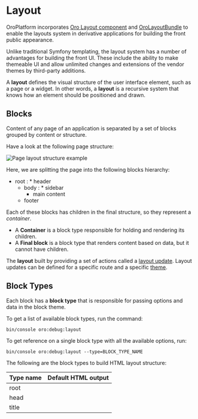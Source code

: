 <a id="dev-doc-frontend-layouts-layout"></a>

# Layout

OroPlatform incorporates <a href="https://github.com/oroinc/platform/tree/master/src/Oro/Component/Layout" target="_blank">Oro Layout component</a> and <a href="https://github.com/oroinc/platform/tree/master/src/Oro/Bundle/LayoutBundle" target="_blank">OroLayoutBundle</a> to enable the layouts system  in derivative applications for building the front public appearance.

Unlike traditional Symfony templating, the layout system has a number of advantages for building the front UI. These include the ability to make themeable UI and allow unlimited changes and extensions of the vendor themes by third-party additions.

A **layout** defines the visual structure of the user interface element, such as a page or a widget. In other words, a **layout** is a
recursive system that knows how an element should be positioned and drawn.

<a id="dev-doc-frontend-layout-blocks"></a>

## Blocks

Content of any page of an application is separated by a set of blocks grouped by content or structure.

Have a look at the following page structure:

![Page layout structure example](img/frontend/layouts/layout.png)

Here, we are splitting the page into the following blocks hierarchy:

* root
  : * header
    * body
      : * sidebar
        * main content
    * footer

Each of these blocks has children in the final structure, so they represent a *container*.

- A **Container** is a block type responsible for holding and rendering its children.
- A **Final block** is a block type that renders content based on data, but it cannot have children.

The **layout** built by providing a set of actions called a [layout update](#dev-doc-frontend-layouts-layout-updates).
Layout updates can be defined for a specific route and a specific [theme](../theming.md#dev-doc-frontend-layouts-theming).

<a id="dev-doc-frontend-block-types"></a>

## Block Types

Each block has a **block type** that is responsible for passing options and data in the block theme.

To get a list of available block types, run the command:

```none
bin/console oro:debug:layout
```

To get reference on a single block type with all the available options, run:

```none
bin/console oro:debug:layout --type=BLOCK_TYPE_NAME
```

The following are the block types to build HTML layout structure:

| Type name         | Default HTML output                                                                                                           |
|-------------------|-------------------------------------------------------------------------------------------------------------------------------|
| root              | <html>                                                                                                                        |
| head              | <head>                                                                                                                        |
| title             | <title>                                                                                                                       |
| meta              | <meta>                                                                                                                        |
| style             | <style> with content or <link> with external resource                                                                         |
| script            | <script>                                                                                                                      |
| external_resource | <link>                                                                                                                        |
| body              | <body>                                                                                                                        |
| form_start        | <form>                                                                                                                        |
| form_end          | </form>                                                                                                                       |
| form              | Creates three child blocks: form_start, form_fields, form_end                                                                 |
| form_fields       | Adds form fields based on the Symfony form                                                                                    |
| form_field        | Block will be rendered differently depending on the field type of the Symfony form                                            |
| fieldset          | <fieldset>                                                                                                                    |
| link              | <a>                                                                                                                           |
| list              | <ul>                                                                                                                          |
| ordered_list      | <ol>                                                                                                                          |
| list_item         | <li>, this block type can be used if you want to control rendering of the li tag and its attributes                           |
| text              | Text node                                                                                                                     |
| input             | Input node                                                                                                                    |
| button            | <button> or <input type=”submit/reset/button”>                                                                                |
| button_group      | No HTML output. It is used for logical grouping of buttons. You can define how to render the button group in your application |

The layout is defined and built in special configuration files called [Layout Updates](#dev-doc-frontend-layouts-layout-updates).

The Layout Update files provide instructions on what exactly blocks are contained on a particular page (based on the route) and how these blocks are structured on the page.

Besides the blocks and their structure, the layout update files define what [data](#dev-doc-frontend-layouts-layout-data) fills the certain block and what conditions must meet to show a particular block on the page.

The layout update files are grouped into [themes](../theming.md#dev-doc-frontend-layouts-theming). Oro applications can have an unlimited number of installed themes, but only one front theme can be active at the same time.

<a id="dev-doc-frontend-layouts-layout-updates"></a>

## Layout Updates

A **layout update** is a set of actions that should be performed with the [layout](#dev-doc-frontend-layouts-layout) in order to
customize the page look depending on your needs.

The layout update instructions are read from Yaml files which should be placed in the [theme](../theming.md#dev-doc-frontend-layouts-theming-dir-stucture) folder.

<a id="dev-doc-frontend-where-to-place-layout-updates"></a>

### Where to Place Layout Updates

The execution of a layout update file depends on its location in the
directory structure. The first nesting level (relative to layouts/)
sets the **theme** for which this update is suitable (see directory
option in theme config). The second level sets the *route name* for which
it is suitable.

Considering our previous examples, we can see that for
the oro-gold theme, update1.yml and update2.yml will be
executed for every request, but route_dependent_update.yml will be
executed only for a page that has the *route name* that equals
oro_user_edit.

#### NOTE
Use [Symfony Profiler](../debugging.md#dev-doc-frontend-layouts-debugging) to get suggestions on where to place layout updates.

### Syntax of the Layout Updates

The **layout update** file

* can have an arbitary name
* should have layout as a root node
* may consist of the [Actions]() and [Conditions]() nodes.

#### Actions

**Actions** is an array node with a set of actions to execute.

#### NOTE
Each action is usually compiled as a separate call to the corresponding method of the <a href="https://github.com/oroinc/platform/blob/master/src/Oro/Component/Layout/LayoutManipulatorInterface.php" target="_blank">LayoutManipulatorInterface</a>.

Here is the list of the available actions:

| Action name     | Description                                                                                             |
|-----------------|---------------------------------------------------------------------------------------------------------|
| add             | Add a new item to the layout                                                                            |
| addTree         | Add multiple items defined in the tree hierarchy.                                                       |
| remove          | Remove the item from the layout.                                                                        |
| move            | Change the layout item position. Could be used to change the parent item or ordering position.          |
| addAlias        | Add an alias for the layout item. Could be used for backward compatibility.                             |
| removeAlias     | Remove the alias previously defined for the layout item.                                                |
| setOption       | Set the option value for the layout item.                                                               |
| appendOption    | Add a new value in addition to existing values of an option of the layout item.                         |
| subtractOption  | Remove the existing value from an option of the layout item.                                            |
| replaceOption   | Replace one value with another value of an option of the layout item.                                   |
| removeOption    | Unset the option from the layout item.                                                                  |
| changeBlockType | Change the block type of the layout item.                                                               |
| setBlockTheme   | Define the theme file where the renderer should look for block templates.                               |
| clear           | Clear the state of the manipulator. This can prevent execution of all the previously collected actions. |

Actions definition is processed as a multidimensional array where the key is the **action name** prefixed by the @ sign, and the value is a list of arguments that is passed directly to the proxied method call.

Arguments can be passed as a sequential list, or an associative array.

**Example**

```yaml
layout:
    actions:
        - '@add': # Sequential list
            - block_id
            - parent_block_id
            - block_type
        - '@remove': # Named arguments
            id: content
```

Optional parameters can be skipped when named arguments are used. In the following example, we skip the optional argument parentId that will be set to the default value automatically.

**Example**

```yaml
layout:
    actions:
        - '@move':
            id:        block_id
            siblingId: sibling_block_id
```

#### AddTree Action

You can add a set of blocks with the addTree action. It requires two nodes to be defined, items and tree.

In the **Items** node, specify the list of block definitions. Use the **block id**  as the item key. This will result in the @add action for every specified block.

In the **Tree** node, arrange the items into the desired hierarchy. Use the existing parent **block id** as the first node of the tree. The items will be added as its children.

**Example**

```yaml
layout:
    actions:
        - '@addTree':
            items:
                head:
                    blockType:   head
                meta_charset:
                    blockType:   meta
                    options:
                        charset: 'utf-8'
                content:
                    blockType: body
            tree:
                root:
                    head:
                        meta_charset: ~
                    content: ~
```

#### NOTE
The tree definition should refer only to the *items* that are declared in the same @addTree action, otherwise, a syntax error will occur.

Leaves of the tree can be defined as sequentially ordered array items. However, you should take into account the fact that *YAML* syntax does not allow mixing both approaches in the same array node. We, therefore, recommend using the associative array syntax.

#### Conditions

**Conditions** is an array node which contains conditions that must be satisfied for the **layout update** to be executed.

As an example, let us assume that a set of actions should be executed only for a page that is currently served to a mobile device.

The syntax of conditions declaration is very similar to *actions*, except that it should contain a single condition.

Special grouping conditions (such as or, and) can be used to combine multiple conditions.

**Example**

```yaml
layout:
    actions:
        ....
    conditions: 'context["is_mobile"] == true or context["navbar_position"] == "top"'
```

[Layout context](#dev-doc-frontend-layouts-layout-context) could be accessed through the condition expressions by referencing to $context variable.

Please, refer to the <a href="https://symfony.com/doc/6.4/components/expression_language/syntax.html" target="_blank">Symfony expression syntax</a> documentation for a more detailed explanation.

## Use Layouts with the Controller

Add `#[Layout]` attribute to the controller:

```diff
use Symfony\Bundle\FrameworkBundle\Controller\AbstractController;
use Symfony\Component\Routing\Attribute\Route;
use Oro\Bundle\LayoutBundle\Attribute\Layout;

 class UserController extends AbstractController
 {
     #[Route(path: '/test', name: 'demo_layout_test', options: ['frontend' => true])]
     #[Layout]
     public function testAction()
     {
         return [];
     }
 }
```

To render the content on a new page, create layout update yml files for
the new route in `Resources/views/layouts/{theme_name}/{route_name}`.

<a id="dev-doc-frontend-layouts-layout-data"></a>

## Expressions to Access Data and Context in Layouts

In most cases, you need to use the same layout to show different data. For example, the same layout can be used to show different products.
To achieve this, you need a way to get and bind data to the layout elements.

Data can flow to a layout from several sources:

1. From a **Layout Context** - the shared layouts data
2. From a **Layout Data Provider** - the data that is unique for every particular page, based on the same layout

The <a href="https://symfony.com/doc/6.4/components/expression_language/introduction.html" target="_blank">Symfony Expression Language</a> is used to unify access of the **Context** and **Data** variables. The Expression Language syntax is similar to JavaScript, but in layouts, it is limited to the basic operations with no functions at all and only a few defined variables:

| Variable name                                                                                                                                           | Description                                                                             |
|---------------------------------------------------------------------------------------------------------------------------------------------------------|-----------------------------------------------------------------------------------------|
| `context`                                                                                                                                               | Refers to current [layout context](#dev-doc-frontend-layouts-layout-context)            |
| `data`                                                                                                                                                  | Used to access [layout data providers](#dev-doc-frontend-layouts-layout-data-providers) |
| Also, in order to reuse values, [block options](#dev-doc-frontend-layout-blocks) of the same block are<br/>available in expressions by the option name. |                                                                                         |

**NOTE:** expression in block options must begin with the equals sign, for
example, `url: '=data["backToUrl"]'`, unlike expressions in layout update conditions, for example, `conditions: 'context["is_mobile"]'`

<a id="dev-doc-frontend-layouts-layout-context"></a>

### Layout Context

The **layout context** is an object that holds data shared between the different components of the **layout** (such as layout updates, extensions, block types, etc.).

Keep in mind that data that you put in the layout context is configuration (or static) data. It means that two layouts built on the same context are the same, too.

As an example, let us assume that you need to build a layout for a Product Details page of the OroCommerce application.
All product pages should be similar (e.g., have the same menu placement, form fields, etc.), except for the product name and description.
Let us also assume that you have an option that specifies that a menu should be rendered either on the top or on the left of the page.

In this case, it would be reasonable to put the menu position option in the layout context.
However, it is not recommended to put the product object in the layout context.
The reason for it is that it will not be possible to reuse the same layout for different products, and you will have to build a new layout for each product.

Sharing dynamic data, like a product object, is described in the [Layout Data Providers]() section.

If there are several types of products, and their details pages (e.g. groceries, stationary, and toys) are supposed to differ significantly,
it would be reasonable to put the product type in the layout context.

#### Types of Data in the Context

The layout context can hold any types of data, including scalars, arrays and objects. But any object you want to put in the context
must implement the <a href="https://github.com/oroinc/platform/blob/master/src/Oro/Component/Layout/ContextItemInterface.php" target="_blank">ContextItemInterface</a>.

#### Accessing Context

Context can be accessed using the <a href="https://symfony.com/doc/6.4/components/expression_language/introduction.html" target="_blank">Symfony Expression Language</a> by providing an expression as an option for some block.

> For example:

> > ```yaml
> > actions:
> > ...
> > - '@add':
> >     id: blockId
> >     parent: parentId
> >     blockType: typeName
> >     options:
> >         optionName: '=context["valueKey"]'
> > ```

<a id="dev-doc-frontend-layouts-layout-context-configurator"></a>

#### Context Configurators

It might be required to configure the context based on the current application state, client setting, or to define the
default values, etc. In order to prevent copypasting of the boilerplate code, **context configurators** have been introduced.

Each configurator should implement the <a href="https://github.com/oroinc/platform/blob/master/src/Oro/Component/Layout/ContextConfiguratorInterface.php" target="_blank">ContextConfiguratorInterface</a>,
and be registered as a service in the DI container with the layout.context_configurator tag.

For debugging purposes, use the bin/console oro:debug:layout command. It helps monitor the way the context data-resolver will
be configured by the **context configurators**.

<a id="dev-doc-frontend-layouts-layout-data-providers"></a>

### Layout Data Providers

#### Types of Data Providers

You can provide data for layouts in two ways:

* By adding them to the data collection of the <a href="https://github.com/oroinc/platform/blob/master/src/Oro/Component/Layout/ContextInterface.php" target="_blank">layout context</a>. This method can be used for page-specific data or the data retrieved from the HTTP request.
* By creating a standalone data provider. This method is useful if data is used on many pages, and the data source is a database, HTTP session, external web service, etc.

#### Data Providers Reference

To get a list of available data providers, run the command:

```none
bin/console oro:debug:layout
```

To get reference on a single data provider, run:

```none
bin/console oro:debug:layout --provider=DATA_PROVIDER_NAME
```

#### Defining a Data Provider

As an example, consider a data provider that returns product details:

```php
namespace Acme\Bundle\DemoBundle\Layout\Extension;

use Acme\Bundle\DemoBundle\Entity\Product;

class ProductDataProvider
{
    public function getCode(Product $product)
    {
        return $product->getId();
    }
}
```

You can also implement the <a href="https://github.com/oroinc/platform/blob/master/src/Oro/Bundle/LayoutBundle/Layout/DataProvider/AbstractFormProvider.php" target="_blank">AbstractFormProvider</a> if you use forms.

#### IMPORTANT
The DataProvider provider method should begin with get, has, or is.

To make the layout engine aware of your data provider, register it as a service in the DI container with the layout.data_provider tag:

```yaml
acme_product.layout.data_provider.product:
    class: Acme\Bundle\DemoBundle\Layout\DataProvider\ProductProvider
    tags:
        - { name: layout.data_provider, alias: product }
```

The alias key of the tag is required and should be unique for each data provider. This alias is used to get the data
provider from the registry.

#### Accessing Providers Data

Access data provider data with the <a href="https://symfony.com/doc/6.4/components/expression_language/introduction.html" target="_blank">Symfony Expression Language</a> by providing the expression as an option for a block.

> Example:

> > ```yaml
> > actions:
> >     ...
> >     - '@add':
> >         id: product_code
> >         parent: product_details
> >         blockType: text
> >         options:
> >             text: '=data["product"].getCode()'
> > ```

The way you access the data does not depend on where the data is located, in the layout context or in the
standalone data provider. But it is important to remember that **standalone data providers** have **higher priority** than
the data from the **layout context**.

It means that if there is data with the same alias in both the layout context and
a standalone data provider registry, the standalone data provider will be used.

#### Using the Layout Context as Data Provider

If you want to add some data to the layout context, you can use the data method of <a href="https://github.com/oroinc/platform/blob/master/src/Oro/Component/Layout/ContextInterface.php" target="_blank">layout context</a>.
This method returns an instance of <a href="https://github.com/oroinc/platform/blob/master/src/Oro/Component/Layout/ContextDataCollection.php" target="_blank">ContextDataCollection</a>. Use the set method of this collection to add data:

```php
$context->data()->set(
    'widget_id',
    $request->query->get('_wid')
);
```

The set method has the following arguments:

* $name - A string which can be used to access the data.
* $value - The actual data. The data can be any type, for example, an array, object, or some scalar type.

You can also create [Context Configurators]() to set the default data:

```php
$context->data()->setDefault(
    'widget_id',
    function () {
        if (!$this->request) {
            throw new \BadMethodCallException('The request expected.');
        }

        return $this->request->query->get('_wid');
    }
);
```

The setDefault method has the following arguments:

* $name - A string which can be used to access the data.
* $value - The data. The data can be of any type, for example, an array, object, or some scalar type. You can also use the callback method to get the data. The callback definition is as follows: function (array|ArrayAccess $options) : mixed, where the $options argument represents the context variables.

<a id="import-layout-updates"></a>

## Reuse Layout Updates with Imports

In order to reuse layout updates, they can be organized to imports.

### Use Imports

Import defined as a folder with layout updates in the `Resources/views/layouts/{theme_name}/imports/`. Import can be reused in different pages and even used multiple times on the same page.
To use existing import, use the following syntax:

```yaml
layout:
    actions: []
    imports:
        -
            id: customer_user_role_form_actions
```

or just

```yaml
layout:
    actions: []
    imports:
        - customer_user_role_form_actions
```

In this example, **customer_user_role_form_actions** is the name of the folder in the **Resources/views/layouts/{theme_name}/imports** and the unique import identifier.

This means that all layout updates will be loaded from the **layouts/{theme_name}/imports/customer_user_role_form_actions** folder on import statement.

As the result, all actions will be executed if the condition (if it exists) of the imported layout update is true.
In this case, you do not need any special syntax in the layout updates.

### Reuse Imports on the Same Page

To import the same layout update multiple times on the same page, provide unique ids for all layout blocks using the following special syntax:

```yaml
# Layout Update in Imports Folder:

layout:
    actions:
        - '@setBlockTheme':
            themes: '@AcmeLayout/layouts/default/layout.html.twig'
        - '@addTree':
            items:
                __update:
blockType: button
                    options:
                        action: submit
                        text: 'Save label'
                __cancel:
blockType: link
                    options:
                        route_name: oro_route_index
                        text: 'Cancel label'
                        attr:
                            'class': btn
            tree:
                #'__root' reserved root import option
                __root:
__update: ~
                    __cancel: ~
```

Double underscore (`__`) means that the namespace can be provided for these blocks. The namespace should be passed to the import statement in the following way:

```yaml
imports:
    -
        id: 'customer_user_role_form_actions'
        root: 'form_fields_container'
        namespace: 'form_fields'
```

A special root parameter will replace \_\_root in the imported layout updates. As a result, we get the following tree:

```yaml
tree:
    form_fields_container: #root option replaces “__root”
        form_fields_update: ~ #namespace option replaces all first underscore of “__”
        form_fields_cancel: ~
```

When you provide a block theme for the imported layout update, the end identifier is unknown. To state it, use a special syntax for the block name in the  \_\_{unique import identifier}{import block id before namespace added}_widget template.

```twig
{% block __customer_user_role_form_actions__update_widget %}
{% endblock %}

{% block __customer_user_role_form_actions__root_widget %}
{% endblock %}
```

Also, you can provide a template for the block by the layout block id in the layout update which has an import statement like:

```twig
{% block _form_fields_container_widget %}
{% endblock %}

{% block _form_fields_update_widget %}
{% endblock %}
```

### Reference Imported Blocks

When you need the imported block to be rendered without a direct reference to its template name, you can use the TWIG variable block_type_widget_id which refers to the twig widget ID for current block type, like container_widget, menu_widget, etc.

For example, here is the customized toolbar element defined in the <a href="https://github.com/oroinc/platform/tree/master/src/Oro/Bundle/DataGridBundle" target="_blank">DataGridBundle</a> on the product page ([ProductBundle](../../../bundles/commerce/ProductBundle/index.md#bundle-docs-commerce-product-bundle)) in the OroCommerce application:

```twig
{% block _datagrid_toolbar_mass_actions_widget %}
    ...
    <div class="catalog__filter-controls__item">
        <div{{ block('block_attributes') }}>{{ block(block_type_widget_id) }}</div>
    </div>
{% endblock %}
```

#### NOTE
By default, the element contains the {{ block_widget(block) }} which renders the block as a template defined in imports. Replaced it with the block(block_type_widget_id) to avoid mentioning the template name.

### Advanced Import Example

Have a look at how the toolbar element was imported in our example, and what the default way it rendered was.

First, the datagrid toolbar in DataGridBundle was imported with the following definitions:

1. ID in the layout.yml:

```yaml
layout:
    actions:
    ...
    imports:
        -
            id: datagrid_toolbar
```

1. Item tree in imports/datagrid_toolbar/layout.yml (block element \_\_datagrid_toolbar_mass_actions):

```yaml
layout:
    actions:
        - '@setBlockTheme':
            themes: '@AcmeLayout/layouts/default/layout.html.twig'
        - '@addTree':
            items:
                __datagrid_toolbar:
blockType: container
                __datagrid_toolbar_actions_container:
blockType: container
                __datagrid_toolbar_mass_actions:
blockType: container
            ...
            tree:
                __root:
__datagrid_toolbar:
__datagrid_toolbar_sorting: ~
__datagrid_toolbar_actions_container:
__datagrid_toolbar_mass_actions: ~
...
```

1. In the imports/datagrid_toolbar/layout.html.twig, the block element \_\_datagrid_toolbar_mass_actions looked the following way:

```twig
{% block __datagrid_toolbar__datagrid_toolbar_mass_actions_widget %}
    <div{{ block('block_attributes') }}>{{ block_widget(block) }}</div>
{% endblock %}
```

Next, we redefined the imports/datagrid_toolbar/layout.html.twig block in the [ProductBundle](../../../bundles/commerce/ProductBundle/index.md#bundle-docs-commerce-product-bundle) which resulted in the following code:

```twig
{% block _datagrid_toolbar_mass_actions_widget %}
    ...
    <div class="catalog__filter-controls__item">
        <div{{ block('block_attributes') }}>{{ block_widget(block) }}</div>
    </div>
{% endblock %}
```

Then, we modified the code as follows:

```twig
{% block _datagrid_toolbar_mass_actions_widget %}
    ...
    <div class="catalog__filter-controls__item">
        <div{{ block('block_attributes') }}>{{ block(block_type_widget_id) }}</div>
    </div>
{% endblock %}
```

**Related Topics**

* [Page Templates](page-templates.md)
* [Returning a Custom Status Code](returning-custom-status-code.md)

<!-- Frontend -->
